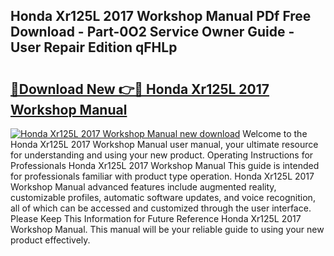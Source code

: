 ## Honda Xr125L 2017 Workshop Manual PDf Free Download - Part-0O2 Service Owner Guide - User Repair Edition qFHLp

# <h2><a href="http://bc48990.oget.top/?id=Honda+Xr125L+2017+Workshop+Manual">🔗Download New 👉🔴 Honda Xr125L 2017 Workshop Manual</a></h2>

[![Honda Xr125L 2017 Workshop Manual new download](https://i.imgur.com/5g1atiW.png)](http://bc48990.oget.top/?id=Honda+Xr125L+2017+Workshop+Manual)
Welcome to the Honda Xr125L 2017 Workshop Manual user manual, your ultimate resource for understanding and using your new product. Operating Instructions for Professionals Honda Xr125L 2017 Workshop Manual This guide is intended for professionals familiar with product type operation. Honda Xr125L 2017 Workshop Manual advanced features include augmented reality, customizable profiles, automatic software updates, and voice recognition, all of which can be accessed and customized through the user interface. Please Keep This Information for Future Reference Honda Xr125L 2017 Workshop Manual. This manual will be your reliable guide to using your new product effectively.

